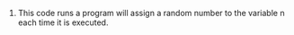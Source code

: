 1. This code runs a program will assign a random number to the variable n each time it is executed.
